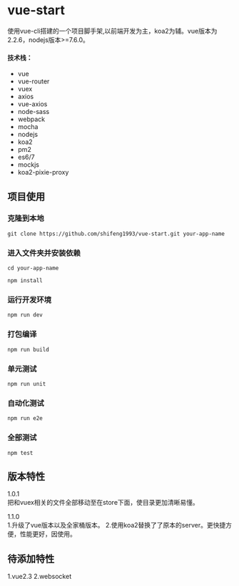 # vue-start
使用vue-cli搭建的一个项目脚手架,以前端开发为主，koa2为辅。vue版本为2.2.6，nodejs版本>=7.6.0。
#### 技术栈：
- vue
- vue-router
- vuex
- axios
- vue-axios
- node-sass
- webpack
- mocha
- nodejs
- koa2
- pm2
- es6/7
- mockjs
- koa2-pixie-proxy

## 项目使用
### 克隆到本地
`git clone https://github.com/shifeng1993/vue-start.git your-app-name`
### 进入文件夹并安装依赖
`cd your-app-name`

`npm install`

### 运行开发环境
`npm run dev`

### 打包编译
`npm run build`

### 单元测试
`npm run unit`

### 自动化测试
`npm run e2e`

### 全部测试
`npm test`

## 版本特性

1.0.1   
把和vuex相关的文件全部移动至在store下面，使目录更加清晰易懂。

1.1.0   
1.升级了vue版本以及全家桶版本。
2.使用koa2替换了了原本的server。更快捷方便，性能更好，因使用。

## 待添加特性
1.vue2.3
2.websocket

